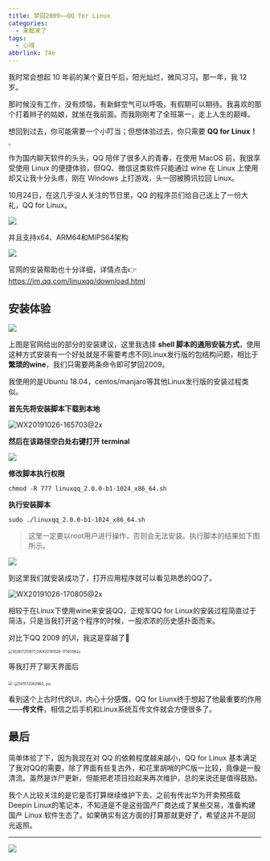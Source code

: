 ```yaml
---
title: 梦回2009——QQ for Linux
categories:
  - 来都来了
tags:
  - 心得
abbrlink: 74e
---
```


我时常会想起 10 年前的某个夏日午后，阳光灿烂，微风习习。那一年，我 12 岁。

那时候没有工作，没有烦恼，有新鲜空气可以呼吸，有假期可以期待。我喜欢的那个打着辫子的姑娘，就坐在我前面。而我刚刚考了全班第一，走上人生的巅峰。

想回到过去，你可能需要一个小叮当；但想体验过去，你只需要 **QQ for Linux！**

<img src="https://tva1.sinaimg.cn/large/006y8mN6ly1g8br5h9hfpj30po0pmq3w.jpg" style="zoom: 33%;" />

作为国内聊天软件的头头，QQ 陪伴了很多人的青春，在使用 MacOS 前，我很享受使用 Linux 的便捷体验，但QQ、微信这类软件只能通过 wine 在 Linux 上使用却又让我十分头疼，刚在 Windows 上打游戏，头一回被腾讯拉回 Linux。

10月24日，在这几乎没人关注的节日里，QQ 的程序员们给自己送上了一份大礼，QQ for Linux。

![](https://tva1.sinaimg.cn/large/006y8mN6ly1g8britamtgj31jg0s8jxy.jpg)

并且支持x64、ARM64和MIPS64架构

![](https://tva1.sinaimg.cn/large/006y8mN6ly1g8bp79p6t1j31lo0qwabm.jpg)

官网的安装帮助也十分详细，详情点击👉https://im.qq.com/linuxqq/download.html

## 安装体验

![](https://tva1.sinaimg.cn/large/006y8mN6ly1g8bpcq0g1xj31qw0gojt1.jpg)

上图是官网给出的部分的安装建议，这里我选择 **shell 脚本的通用安装方式**，使用这种方式安装有一个好处就是不需要考虑不同Linux发行版的包结构问题，相比于**繁琐的wine**，我们只需要两条命令即可梦回2009。

我使用的是Ubuntu 18.04，centos/manjaro等其他Linux发行版的安装过程类似。

**首先先将安装脚本下载到本地**

![WX20191026-165703@2x](https://tva1.sinaimg.cn/large/006y8mN6ly1g8bpir96jjj31cy0m4abv.jpg)

**然后在该路径空白处右键打开 terminal**

![](https://tva1.sinaimg.cn/large/006y8mN6ly1g8bpjulho4j31cy0tkacm.jpg)

**修改脚本执行权限**

```shell
chmod -R 777 linuxqq_2.0.0-b1-1024_x86_64.sh
```

**执行安装脚本**

```shell
sudo ./linuxqq_2.0.0-b1-1024_x86_64.sh
```

> 这里一定要以root用户进行操作，否则会无法安装。执行脚本的结果如下图所示。

![](https://tva1.sinaimg.cn/large/006y8mN6ly1g8bpqmna47j311i0ci415.jpg)

到这里我们就安装成功了，打开应用程序就可以看见熟悉的QQ了。

![WX20191026-170805@2x](https://tva1.sinaimg.cn/large/006y8mN6ly1g8bpspmyzrj31c00u01kx.jpg)

相较于在Linux下使用wine来安装QQ，正规军QQ for Linux的安装过程简直过于简洁，只是当我打开这个程序的时候，一股浓浓的历史感扑面而来。

对比下QQ 2009 的UI，我这是穿越了🐎

<img src="https://tva1.sinaimg.cn/large/006y8mN6ly1g8bqb18u8mj30r20r00va.jpg" alt="102617251877_0WX20191026-171401@2x" style="zoom:50%;" />

等我打开了聊天界面后

<img src="https://tva1.sinaimg.cn/large/006y8mN6ly1g8bqi1nv9rj30je0xuwfu.jpg" style="zoom:50%;" />

<img src="https://tva1.sinaimg.cn/large/006y8mN6ly1g8bqvmxqc7j30tk0w8tdb.jpg" alt="541572082960_.pic" style="zoom:50%;" />

看到这个上古时代的UI，内心十分感慨，QQ for Liunx终于想起了他最重要的作用——**传文件**，相信之后手机和Linux系统互传文件就会方便很多了。

## 最后

简单体验了下，因为我现在对 QQ 的依赖程度越来越小，QQ for Linux 基本满足了我对QQ的需要，除了界面有些复古外，和花里胡哨的PC版一比较，竟像是一股清流。虽然是诈尸更新，但能把老项目捡起来再次维护，总的来说还是值得鼓励。

我个人比较关注的是它是否打算继续维护下去，之前有传出华为开卖预搭载Deepin Linux的笔记本，不知道是不是这些国产厂商达成了某些交易，准备构建国产 Linux 软件生态了。如果确实有这方面的打算那就更好了，希望这并不是回光返照。

---

![](https://tva1.sinaimg.cn/large/006y8mN6ly1g8br78mptij31970oxq5a.jpg)